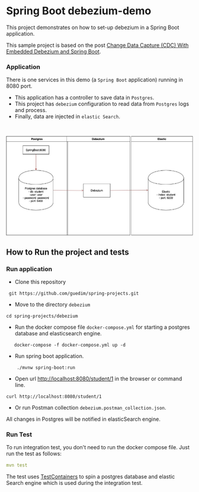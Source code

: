# Spring Boot debezium-demo

This project demonstrates on how to set-up debezium in a Spring Boot application.

This sample project is based on the post  [Change Data Capture (CDC) With Embedded Debezium and Spring Boot](https://dzone.com/articles/change-data-capture-cdc-with-embedded-debezium-and).


### Application

There is one services in this demo (a ``Spring Boot`` application) running in 8080 port.
- This application has a controller to save data in ``Postgres``.
- This project has ``debezium`` configuration to read data from ``Postgres`` logs and process.
- Finally, data are injected in ``elastic Search``.

<br/>

![CDC - Debezium](debezium.jpg "CDC flow")


## How to Run the project and tests

### Run application

- Clone this repository 

```
 git https://github.com/guedim/spring-projects.git
```

- Move to the directory `debezium`

```
cd spring-projects/debezium
```

- Run the docker compose file `docker-compose.yml` for starting a postgres database and elasticsearch engine.

```
   docker-compose -f docker-compose.yml up -d
```

- Run spring boot application.

```
    ./mvnw spring-boot:run
```

- Open  url [http://localhost:8080/student/1](http://localhost:8080/student/1) in the browser or command line. 

```
curl http://localhost:8080/student/1
```

- Or run Postman collection `debezium.postman_collection.json`. 

All changes in Postgres will be notified in elasticSearch engine.


### Run Test
To run integration test, you don't need to run the docker compose file. Just run the test as follows:

```yaml
mvn test
```

The test uses [TestContainers](https://www.testcontainers.org/) to spin a postgres database and elastic Search engine which is used during the integration test.